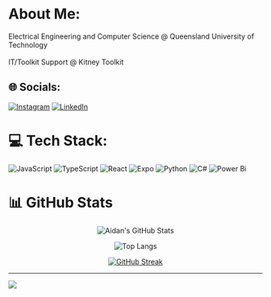 # About Me:
Electrical Engineering and Computer Science @ Queensland University of Technology<br><br>IT/Toolkit Support @ Kitney Toolkit<br>

## 🌐 Socials:
[![Instagram](https://img.shields.io/badge/Instagram-%23E4405F.svg?logo=Instagram&logoColor=white)](https://instagram.com/aidanjwilson) [![LinkedIn](https://img.shields.io/badge/LinkedIn-%230077B5.svg?logo=linkedin&logoColor=white)](https://linkedin.com/in/aidan-w) 

# 💻 Tech Stack:
![JavaScript](https://img.shields.io/badge/javascript-%23323330.svg?style=for-the-badge&logo=javascript&logoColor=%23F7DF1E) ![TypeScript](https://img.shields.io/badge/typescript-%23007ACC.svg?style=for-the-badge&logo=typescript&logoColor=white) ![React](https://img.shields.io/badge/react-%2320232a.svg?style=for-the-badge&logo=react&logoColor=%2361DAFB) ![Expo](https://img.shields.io/badge/expo-1C1E24?style=for-the-badge&logo=expo&logoColor=#D04A37) ![Python](https://img.shields.io/badge/python-3670A0?style=for-the-badge&logo=python&logoColor=ffdd54) ![C#](https://img.shields.io/badge/c%23-%23239120.svg?style=for-the-badge&logo=csharp&logoColor=white) ![Power Bi](https://img.shields.io/badge/power_bi-F2C811?style=for-the-badge&logo=powerbi&logoColor=black)

# 📊 GitHub Stats

<div align="center">

  ![Aidan's GitHub Stats](https://github-readme-stats.vercel.app/api?username=afne&theme=github_dark&hide_border=false&include_all_commits=true&count_private=true)<br/>

  ![Top Langs](https://github-readme-stats.vercel.app/api/top-langs/?username=afne&theme=github_dark&hide_border=false&include_all_commits=true&count_private=true&layout=compact)<br/>

  [![GitHub Streak](http://github-readme-streak-stats.herokuapp.com?user=afne&theme=github_dark)](https://git.io/streak-stats)

</div>

---
[![](https://visitcount.itsvg.in/api?id=afne&icon=0&color=1)](https://visitcount.itsvg.in)

<!-- Proudly created with GPRM ( https://gprm.itsvg.in ) -->
<!-- Proudly created with GPRM ( https://gprm.itsvg.in ) -->
